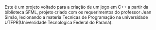   Este é um projeto voltado para a criação de um jogo em C++ a partir da biblioteca SFML, projeto criado com os requerimentos do professor Jean Simão, lecionando
a materia Tecnicas de Programação na universidade UTFPR(Universidade Tecnologica Federal do Paraná).
